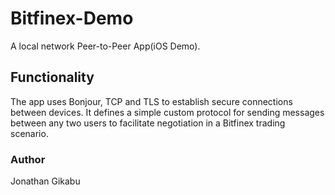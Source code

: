 # Bitfinex-Demo
A local network Peer-to-Peer App(iOS Demo).

## Functionality
The app uses Bonjour, TCP and TLS to establish secure connections between devices.
It defines a simple custom protocol for sending messages between any two users to facilitate negotiation in a Bitfinex trading scenario.

### Author
Jonathan Gikabu